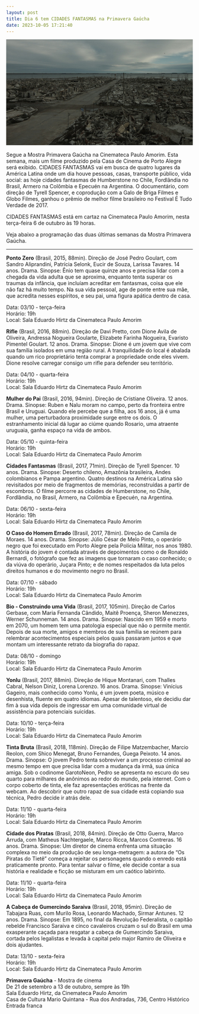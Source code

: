 ```yaml
---
layout: post
title: Dia 6 tem CIDADES FANTASMAS na Primavera Gaúcha
date: 2023-10-05 17:21:40
---
```

![](/uploads/cid-fant3.jpg)

Segue a Mostra Primavera Gaúcha na Cinemateca Paulo Amorim. Esta semana, mais um filme produzido pela Casa de Cinema de Porto Alegre será exibido. CIDADES FANTASMAS vai em busca de quatro lugares da América Latina onde um dia houve pessoas, casas, transporte público, vida social: as hoje cidades fantasmas de Humberstone no Chile, Fordlândia no Brasil, Armero na Colômbia e Epecuén na Argentina. O documentário, com direção de Tyrell Spencer, e coprodução com a Galo de Briga Filmes e Globo Filmes, ganhou o prêmio de melhor filme brasileiro no Festival É Tudo Verdade de 2017.

CIDADES FANTASMAS está em cartaz na Cinemateca Paulo Amorim, nesta terça-feira 6 de outubro às 19 horas.

Veja abaixo a programação das duas últimas semanas da Mostra Primavera Gaúcha.

- - -

**Ponto Zero** (Brasil, 2015, 88min). Direção de José Pedro Goulart, com Sandro Aliprandini, Patrícia Selonk, Eucir de Souza, Larissa Tavares. 14 anos. Drama. Sinopse: Ênio tem quase quinze anos e precisa lidar com a chegada da vida adulta que se aproxima, enquanto tenta superar os traumas da infância, que incluíam acreditar em fantasmas, coisa que ele não faz há muito tempo. Na sua vida pessoal, age de ponte entre sua mãe, que acredita nesses espíritos, e seu pai, uma figura apática dentro de casa.

Data: 03/10 - terça-feira\
Horário: 19h\
Local: Sala Eduardo Hirtz da Cinemateca Paulo Amorim

**Rifle** (Brasil, 2016, 88min). Direção de Davi Pretto, com Dione Avila de Oliveira, Andressa Nogueira Goularte, Elizabete Farinha Nogueira, Evaristo Pimentel Goulart. 12 anos. Drama. Sinopse: Dione é um jovem que vive com sua família isolados em uma região rural. A tranquilidade do local é abalada quando um rico proprietário tenta comprar a propriedade onde eles vivem. Dione resolve carregar consigo um rifle para defender seu território.

Data: 04/10 - quarta-feira\
Horário: 19h\
Local: Sala Eduardo Hirtz da Cinemateca Paulo Amorim

**Mulher do Pai** (Brasil, 2016, 94min). Direção de Cristiane Oliveira. 12 anos. Drama. Sinopse: Ruben e Nalu moram no campo, perto da fronteira entre Brasil e Uruguai. Quando ele percebe que a filha, aos 16 anos, já é uma mulher, uma perturbadora proximidade surge entre os dois. O estranhamento inicial dá lugar ao ciúme quando Rosario, uma atraente uruguaia, ganha espaço na vida de ambos.

Data: 05/10 - quinta-feira\
Horário: 19h\
Local: Sala Eduardo Hirtz da Cinemateca Paulo Amorim

**Cidades Fantasmas** (Brasil, 2017, 71min). Direção de Tyrell Spencer. 10 anos. Drama. Sinopse: Deserto chileno, Amazônia brasileira, Andes colombianos e Pampa argentino. Quatro destinos na América Latina são revisitados por meio de fragmentos de memórias, reconstruídas a partir de escombros. O filme percorre as cidades de Humberstone, no Chile, Fordlândia, no Brasil, Armero, na Colômbia e Epecuén, na Argentina.

Data: 06/10 - sexta-feira\
Horário: 19h\
Local: Sala Eduardo Hirtz da Cinemateca Paulo Amorim

**O Caso do Homem Errado** (Brasil, 2017, 78min). Direção de Camila de Moraes. 14 anos. Drama. Sinopse: Júlio César de Melo Pinto, o operário negro que foi executado em Porto Alegre pela Polícia Militar, nos anos 1980. A história do jovem é contada através de depoimentos como o de Ronaldo Bernardi, o fotógrafo que fez as imagens que tornaram o caso conhecido; o da viúva do operário, Juçara Pinto; e de nomes respeitados da luta pelos direitos humanos e do movimento negro no Brasil.

Data: 07/10 - sábado\
Horário: 19h\
Local: Sala Eduardo Hirtz da Cinemateca Paulo Amorim

**Bio - Construindo uma Vida** (Brasil, 2017, 105min). Direção de Carlos Gerbase, com Maria Fernanda Cândido, Maitê Proença, Sheron Menezzes, Werner Schunneman. 14 anos. Drama. Sinopse: Nascido em 1959 e morto em 2070, um homem tem uma patologia especial que não o permite mentir. Depois de sua morte, amigos e membros de sua família se reúnem para relembrar acontecimentos especiais pelos quais passaram juntos e que montam um interessante retrato da biografia do rapaz.

Data: 08/10 - domingo\
Horário: 19h\
Local: Sala Eduardo Hirtz da Cinemateca Paulo Amorim

**Yonlu** (Brasil, 2017, 88min). Direção de Hique Montanari, com Thalles Cabral, Nelson Diniz, Lorena Lorenzo. 16 anos. Drama. Sinopse: Vinícius Gageiro, mais conhecido como Yonlu, é um jovem poeta, músico e desenhista, fluente em quatro idiomas. Apesar de talentoso, ele decidiu dar fim à sua vida depois de ingressar em uma comunidade virtual de assistência para potenciais suicidas.

Data: 10/10 - terça-feira\
Horário: 19h\
Local: Sala Eduardo Hirtz da Cinemateca Paulo Amorim

**Tinta Bruta** (Brasil, 2018, 118min). Direção de Filipe Matzembacher, Marcio Reolon, com Shico Menegat, Bruno Fernandes, Guega Peixoto. 14 anos. Drama. Sinopse: O jovem Pedro tenta sobreviver a um processo criminal ao mesmo tempo em que precisa lidar com a mudança da irmã, sua única amiga. Sob o codinome GarotoNeon, Pedro se apresenta no escuro do seu quarto para milhares de anônimos ao redor do mundo, pela internet. Com o corpo coberto de tinta, ele faz apresentações eróticas na frente da webcam. Ao descobrir que outro rapaz de sua cidade está copiando sua técnica, Pedro decide ir atrás dele.

Data: 11/10 - quarta-feira\
Horário: 19h\
Local: Sala Eduardo Hirtz da Cinemateca Paulo Amorim

**Cidade dos Piratas** (Brasil, 2018, 84min). Direção de Otto Guerra, Marco Arruda, com Matheus Nachtergaele, Marco Ricca, Marcos Contreras. 16 anos. Drama. Sinopse: Um diretor de cinema enfrenta uma situação complexa no meio da produção de seu longa-metragem: a autora de “Os Piratas do Tietê” começa a rejeitar os personagens quando o enredo está praticamente pronto. Para tentar salvar o filme, ele decide contar a sua história e realidade e ficção se misturam em um caótico labirinto.

Data: 11/10 - quarta-feira\
Horário: 19h\
Local: Sala Eduardo Hirtz da Cinemateca Paulo Amorim

**A Cabeça de Gumercindo Saraiva** (Brasil, 2018, 95min). Direção de Tabajara Ruas, com Murilo Rosa, Leonardo Machado, Sirmar Antunes. 12 anos. Drama. Sinopse: Em 1895, no final da Revolução Federalista, o capitão rebelde Francisco Saraiva e cinco cavaleiros cruzam o sul do Brasil em uma exasperante caçada para resgatar a cabeça de Gumercindo Saraiva, cortada pelos legalistas e levada à capital pelo major Ramiro de Oliveira e dois ajudantes.

Data: 13/10 - sexta-feira\
Horário: 19h\
Local: Sala Eduardo Hirtz da Cinemateca Paulo Amorim

**Primavera Gaúcha** - Mostra de cinema\
De 21 de setembro a 13 de outubro, sempre às 19h\
Sala Eduardo Hirtz, da Cinemateca Paulo Amorim\
Casa de Cultura Mario Quintana - Rua dos Andradas, 736, Centro Histórico\
Entrada franca